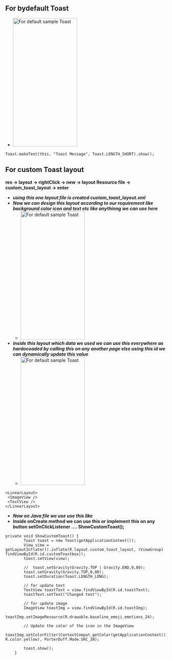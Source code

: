  ## For bydefault Toast

 - <img src="https://firebasestorage.googleapis.com/v0/b/storagehosting-5d20e.appspot.com/o/predefined_sampleToast.png?alt=media&token=7633bff7-bb5e-48b3-b9ae-0fcc6cb75d10" alt="For default sample Toast" width="200" height="400">

 ````
Toast.makeText(this, "Toast Message", Toast.LENGTH_SHORT).show();
````

## For custom Toast layout

**res -> layout -> rightClick -> new -> layout Resource file -> custom_toast_layout -> enter**

- ***using this one layout file is created custom_toast_layout.xml***
- ***Now we can design this layout according to our requirement like background color icon and text etc like anythinng we can use here***
  - <img src="https://firebasestorage.googleapis.com/v0/b/storagehosting-5d20e.appspot.com/o/hardcoded_customToast.png?alt=media&token=c5ec5b04-cb83-4bd9-b130-2f47f5d174a3" alt="For default sample Toast" width="200" height="400">
- ***inside this layout which data we used we can use this everywhere as hardocoaded by calling this on any another page else using this id we can dynamically update this value***
  - <img src="https://firebasestorage.googleapis.com/v0/b/storagehosting-5d20e.appspot.com/o/dynamic_customToast.png?alt=media&token=e96140cc-b8a0-4fd2-831e-7239860ac704" alt="For default sample Toast" width="200" height="400">
````
<LinearLayout>
 <ImageView />
 <TextView />
</LinearLayout>
````
- ***Now on Java file we use use this like***
- **Inside onCreate method we can use this or implement this on any button setOnClickListener  .... ShowCustomToast();**
````
private void ShowCustomToast() {
        Toast toast = new Toast(getApplicationContext());
        View view = getLayoutInflater().inflate(R.layout.custom_toast_layout, (ViewGroup) findViewById(R.id.customToastbox));
        toast.setView(view);

        //  toast.setGravity(Gravity.TOP | Gravity.END,0,80);
        toast.setGravity(Gravity.TOP,0,80);
        toast.setDuration(Toast.LENGTH_LONG);

        // for update text
        TextView toastText = view.findViewById(R.id.toastText);
        toastText.setText("Changed text");

        // for update image
        ImageView toastImg = view.findViewById(R.id.toastImg);
        toastImg.setImageResource(R.drawable.baseline_emoji_emotions_24);

        // Update the color of the icon in the ImageView
        toastImg.setColorFilter(ContextCompat.getColor(getApplicationContext(), R.color.yellow), PorterDuff.Mode.SRC_IN);

        toast.show();
    }
````
